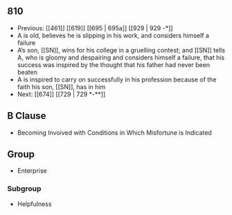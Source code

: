## 810
- Previous: [[461]] [[619]] [[695 | 695a]] [[929 | 929 -*]] 
- A is old, believes he is slipping in his work, and considers himself a failure
- A’s son, [[SN]], wins for his college in a gruelling contest; and [[SN]] tells A, who is gloomy and despairing and considers himself a failure, that his success was inspired by the thought that his father had never been beaten
- A is inspired to carry on successfully in his profession because of the faith his son, [[SN]], has in him
- Next: [[674]] [[729 | 729 *-**]] 

## B Clause
- Becoming Invoived with Conditions in Which Misfortune is Indicated

## Group
- Enterprise

### Subgroup
- Helpfulness

